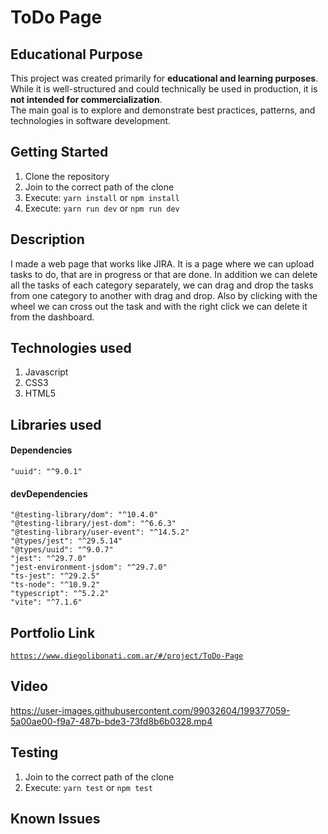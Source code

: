 # ToDo Page

## Educational Purpose

This project was created primarily for **educational and learning purposes**.  
While it is well-structured and could technically be used in production, it is **not intended for commercialization**.  
The main goal is to explore and demonstrate best practices, patterns, and technologies in software development.

## Getting Started

1. Clone the repository
2. Join to the correct path of the clone
3. Execute: `yarn install` or `npm install`
4. Execute: `yarn run dev` or `npm run dev`

## Description

I made a web page that works like JIRA. It is a page where we can upload tasks to do, that are in progress or that are done. In addition we can delete all the tasks of each category separately, we can drag and drop the tasks from one category to another with drag and drop. Also by clicking with the wheel we can cross out the task and with the right click we can delete it from the dashboard.

## Technologies used

1. Javascript
2. CSS3
3. HTML5

## Libraries used

#### Dependencies

```
"uuid": "^9.0.1"
```

#### devDependencies

```
"@testing-library/dom": "^10.4.0"
"@testing-library/jest-dom": "^6.6.3"
"@testing-library/user-event": "^14.5.2"
"@types/jest": "^29.5.14"
"@types/uuid": "^9.0.7"
"jest": "^29.7.0"
"jest-environment-jsdom": "^29.7.0"
"ts-jest": "^29.2.5"
"ts-node": "^10.9.2"
"typescript": "^5.2.2"
"vite": "^7.1.6"
```

## Portfolio Link

[`https://www.diegolibonati.com.ar/#/project/ToDo-Page`](https://www.diegolibonati.com.ar/#/project/ToDo-Page)

## Video

https://user-images.githubusercontent.com/99032604/199377059-5a00ae00-f9a7-487b-bde3-73fd8b6b0328.mp4

## Testing

1. Join to the correct path of the clone
2. Execute: `yarn test` or `npm test`

## Known Issues
